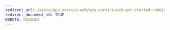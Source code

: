 ```yaml
---
redirect_url: /azure/app-service-web/app-service-web-get-started-nodejs
redirect_document_id: TRUE 
ROBOTS: NOINDEX
---
```


